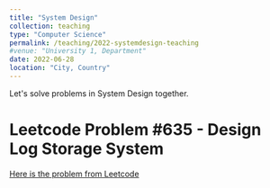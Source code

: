 ```yaml
---
title: "System Design"
collection: teaching
type: "Computer Science"
permalink: /teaching/2022-systemdesign-teaching
#venue: "University 1, Department"
date: 2022-06-28
location: "City, Country"
---
```


Let's solve problems in System Design together. 

Leetcode Problem #635 - Design Log Storage System 
=====

[Here is the problem from Leetcode](https://leetcode.com/problems/design-log-storage-system/)

